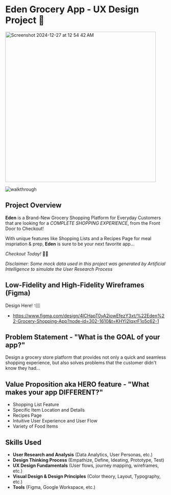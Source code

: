 # Eden Grocery App - UX Design Project 🌱
<img width="471" alt="Screenshot 2024-12-27 at 12 54 42 AM" src="https://github.com/user-attachments/assets/ee2d00d8-241f-4c70-bc1b-7523562b91cc" /> 

![walkthrough](https://github.com/user-attachments/assets/fa289939-09a0-4fa4-8ee8-d145fb34e7b7)


## Project Overview
**Eden** is a Brand-New Grocery Shopping Platform for Everyday Customers that are looking for a *COMPLETE SHOPPING EXPERIENCE*, from the Front Door to Checkout!

With unique features like Shopping Lists and a Recipes Page for meal inspriation & prep, **Eden** is sure to be your next favorite app...

*Checkout Today!* 🛒💨

*Disclaimer: Some mock data used in this project was generated by Artificial Intelligence to simulate the User Research Process*

## Low-Fidelity and High-Fidelity Wireframes (Figma)
Design Here! 👇🏽
- https://www.figma.com/design/4ICHapT0yA2iowEfezY3xt/%22Eden%22-Grocery-Shopping-App?node-id=302-1610&t=KHYI2IqxrF1o5c62-1

## Problem Statement - "What is the GOAL of your app?"
Design a grocery store platform that provides not only a quick and seamless shopping experience, but also solves problems that the customer didn't know they had...

## Value Proposition aka HERO feature - "What makes your app DIFFERENT?"
- Shopping List Feature
- Specific Item Location and Details
- Recipes Page
- Intuitive User Experience and User Flow
- Variety of Food Items

## Skills Used
- **User Research and Analysis** (Data Analytics, User Personas, etc.)
- **Design Thinking Process** (Empathize, Define, Ideating, Prototype, Test)
- **UX Design Fundamentals** (User flows, journey mapping, wireframes, etc.)
- **Visual Design & Design Principles** (Color theory, Layout, Typography, etc.)
- **Tools** (Figma, Google Workspace, etc.)


